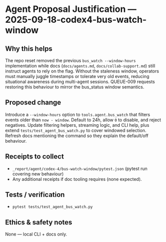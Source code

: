 # Agent Proposal Justification — 2025-09-18-codex4-bus-watch-window

## Why this helps
The repo reset removed the previous `bus_watch --window-hours` implementation while docs (`docs/agents.md`, `docs/collab-support.md`) still instruct agents to rely on the flag. Without the staleness window, operators must manually juggle timestamps or tolerate very old events, reducing situational awareness during multi-agent sessions. QUEUE-009 requests restoring this behaviour to mirror the bus_status window semantics.

## Proposed change
Introduce a `--window-hours` option to `tools.agent.bus_watch` that filters events older than `now - window`. Default to 24h, allow `0` to disable, and reject negatives. Update filtering helpers, streaming logic, and CLI help, plus extend `tests/test_agent_bus_watch.py` to cover windowed selection. Refresh docs mentioning the command so they explain the default/off behaviour.

## Receipts to collect
- `_report/agent/codex-4/bus-watch-window/pytest.json` (pytest run covering new behaviour)
- Any additional receipts if doc tooling requires (none expected).

## Tests / verification
- `pytest tests/test_agent_bus_watch.py`

## Ethics & safety notes
None — local CLI + docs only.

